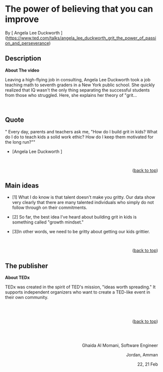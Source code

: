 # The power of believing that you can improve
<!-- This is the reading notes repository where I keep my favorite articles with their sources.
       
       Hope you'll benefit from my reads, Enjoy!


-->




By [ Angela Lee Duckworth ] (https://www.ted.com/talks/angela_lee_duckworth_grit_the_power_of_passion_and_perseverance)

## Description
**About The video**

Leaving a high-flying job in consulting, Angela Lee Duckworth took a job teaching math to seventh graders in a New York public school. She quickly realized that IQ wasn't the only thing separating the successful students from those who struggled. Here, she explains her theory of "grit...




<br/>

## Quote


" Every day, parents and teachers ask me, "How do I build grit in kids? What do I do to teach kids a solid work ethic? How do I keep them motivated for the long run?""

- [Angela Lee Duckworth ] 


<br/>
    <p align="right">(<a href="#top">back to top</a>)</p>

<!-- ROADMAP -->
## Main ideas

- [1] 
What I do know is that talent doesn't make you gritty. Our data show very clearly that there are many talented individuals who simply do not follow through on their commitments.

- [2]  So far, the best idea I've heard about building grit in kids is something called "growth mindset."

- [3]In other words, we need to be gritty about getting our kids grittier.



<br/>
   <p align="right">(<a href="#top">back to top</a>)</p>

## The publisher
**About TEDx**
 
TEDx was created in the spirit of TED's mission, "ideas worth spreading." It supports independent organizers who want to create a TED-like event in their own community.


<br/>
<br/>
    <p align="right">(<a href="#top">back to top</a>)</p>

  <br/><br/>

<p align="right">Ghaida Al Momani, Software Engineer</p>
<p align="right">Jordan, Amman</p>
  <p align="right">22, 21 Feb </p>